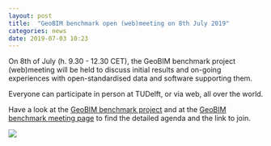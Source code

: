 ```yaml
---
layout: post
title:  "GeoBIM benchmark open (web)meeting on 8th July 2019"
categories: news
date: 2019-07-03 10:23
---
```


On 8th of July (h. 9.30 - 12.30 CET), the GeoBIM benchmark project (web)meeting will be held to discuss initial results and on-going experiences with open-standardised data and software supporting them.

Everyone can participate in person at TUDelft, or via web, all over the world.

Have a look at the [GeoBIM benchmark project](https://3d.bk.tudelft.nl/projects/geobim-benchmark/) and at the [GeoBIM benchmark meeting page](https://3d.bk.tudelft.nl/projects/geobim-benchmark/events.html#geobim-benchmark-webmeeting) to find the detailed agenda and the link to join.


<div class="row">
  <div class="col-sm-6 col-xs-12"><img class="img-responsive" src="{{ site.baseurl }}/projects/geobim-benchmark//img/meeting.gif"></div>

</div>